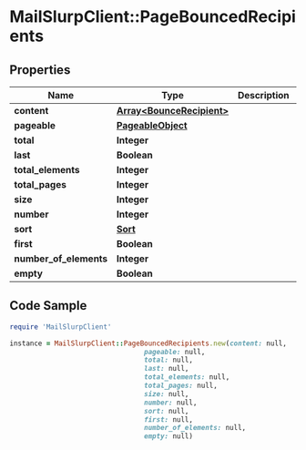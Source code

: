 # MailSlurpClient::PageBouncedRecipients

## Properties

Name | Type | Description | Notes
------------ | ------------- | ------------- | -------------
**content** | [**Array&lt;BounceRecipient&gt;**](BounceRecipient) |  | [optional] 
**pageable** | [**PageableObject**](PageableObject) |  | [optional] 
**total** | **Integer** |  | [optional] 
**last** | **Boolean** |  | [optional] 
**total_elements** | **Integer** |  | [optional] 
**total_pages** | **Integer** |  | [optional] 
**size** | **Integer** |  | [optional] 
**number** | **Integer** |  | [optional] 
**sort** | [**Sort**](Sort) |  | [optional] 
**first** | **Boolean** |  | [optional] 
**number_of_elements** | **Integer** |  | [optional] 
**empty** | **Boolean** |  | [optional] 

## Code Sample

```ruby
require 'MailSlurpClient'

instance = MailSlurpClient::PageBouncedRecipients.new(content: null,
                                 pageable: null,
                                 total: null,
                                 last: null,
                                 total_elements: null,
                                 total_pages: null,
                                 size: null,
                                 number: null,
                                 sort: null,
                                 first: null,
                                 number_of_elements: null,
                                 empty: null)
```


